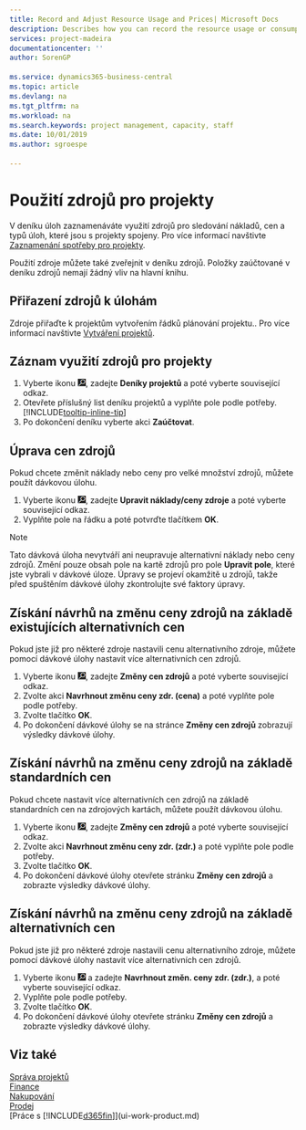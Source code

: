 ```yaml
---
title: Record and Adjust Resource Usage and Prices| Microsoft Docs
description: Describes how you can record the resource usage or consumption associated with a job, to keep track and manage costs, prices, and work types.
services: project-madeira
documentationcenter: ''
author: SorenGP

ms.service: dynamics365-business-central
ms.topic: article
ms.devlang: na
ms.tgt_pltfrm: na
ms.workload: na
ms.search.keywords: project management, capacity, staff
ms.date: 10/01/2019
ms.author: sgroespe

---
```

# Použití zdrojů pro projekty
V deníku úloh zaznamenáváte využití zdrojů pro sledování nákladů, cen a typů úloh, které jsou s projekty spojeny. Pro více informací navštivte [Zaznamenání spotřeby pro projekty](projects-how-record-job-usage.md).

Použití zdroje můžete také zveřejnit v deníku zdrojů. Položky zaúčtované v deníku zdrojů nemají žádný vliv na hlavní knihu.

## Přiřazení zdrojů k úlohám
Zdroje přiřaďte k projektům vytvořením řádků plánování projektu.. Pro více informací navštivte [Vytváření projektů](projects-how-create-jobs.md).

## Záznam využití zdrojů pro projekty
1. Vyberte ikonu ![Žárovky, která otevře funkci Řekněte mi ](media/ui-search/search_small.png "Řekněte mi, co chcete dělat"), zadejte **Deníky projektů** a poté vyberte související odkaz.
2. Otevřete příslušný list deníku projektů a vyplňte pole podle potřeby. [!INCLUDE[tooltip-inline-tip](includes/tooltip-inline-tip_md.md)]
3. Po dokončení deníku vyberte akci **Zaúčtovat**.

## Úprava cen zdrojů
Pokud chcete změnit náklady nebo ceny pro velké množství zdrojů, můžete použít dávkovou úlohu.

1. Vyberte ikonu ![Žárovky, která otevře funkci Řekněte mi](media/ui-search/search_small.png "Řekněte mi, co chcete dělat"), zadejte **Upravit náklady/ceny zdroje** a poté vyberte související odkaz.
2. Vyplňte pole na řádku a poté potvrďte tlačítkem **OK**.

> [!NOTE]
> Tato dávková úloha nevytváří ani neupravuje alternativní náklady nebo ceny zdrojů. Změní pouze obsah pole na kartě zdrojů pro pole **Upravit pole**, které jste vybrali v dávkové úloze. Úpravy se projeví okamžitě u zdrojů, takže před spuštěním dávkové úlohy zkontrolujte své faktory úpravy.

## Získání návrhů na změnu ceny zdrojů na základě existujících alternativních cen
Pokud jste již pro některé zdroje nastavili cenu alternativního zdroje, můžete pomocí dávkové úlohy nastavit více alternativních cen zdrojů.

1. Vyberte ikonu ![Žárovky, která otevře funkci Řekněte mi](media/ui-search/search_small.png " Řekněte mi, co chcete dělat"), zadejte **Změny cen zdrojů** a poté vyberte související odkaz.
2. Zvolte akci **Navrhnout změnu  ceny zdr. (cena)** a poté vyplňte pole podle potřeby.
3. Zvolte tlačítko **OK**.
4. Po dokončení dávkové úlohy se na stránce **Změny cen zdrojů** zobrazují výsledky dávkové úlohy.

## Získání návrhů na změnu ceny zdrojů na základě standardních cen
Pokud chcete nastavit více alternativních cen zdrojů na základě standardních cen na zdrojových kartách, můžete použít dávkovou úlohu.

1. Vyberte ikonu ![Žárovky, která otevře funkci Řekněte mi](media/ui-search/search_small.png " Řekněte mi, co chcete dělat"), zadejte **Změny cen zdrojů** a poté vyberte související odkaz.
2. Zvolte akci **Navrhnout změnu  ceny zdr. (zdr.)** a poté vyplňte pole podle potřeby.
3. Zvolte tlačítko **OK**.
4. Po dokončení dávkové úlohy otevřete stránku **Změny cen zdrojů** a zobrazte výsledky dávkové úlohy.

## Získání návrhů na změnu ceny zdrojů na základě alternativních cen
Pokud jste již pro některé zdroje nastavili cenu alternativního zdroje, můžete pomocí dávkové úlohy nastavit více alternativních cen zdrojů.

1. Vyberte ikonu ![Žárovky, která otevře funkci Řekněte mi](media/ui-search/search_small.png " Řekněte mi, co chcete dělat") a zadejte **Navrhnout změn. ceny zdr. (zdr.)**, a poté vyberte související odkaz.
2. Vyplňte pole podle potřeby.
3. Zvolte tlačítko **OK**.
4. Po dokončení dávkové úlohy otevřete stránku **Změny cen zdrojů** a zobrazte výsledky dávkové úlohy.

## Viz také
[Správa projektů](projects-manage-projects.md)  
[Finance](finance.md)  
[Nakupování](purchasing-manage-purchasing.md)  
[Prodej](sales-manage-sales.md)  
[Práce s [!INCLUDE[d365fin](includes/d365fin_md.md)]](ui-work-product.md)
